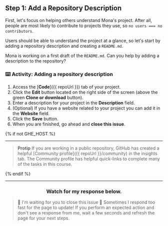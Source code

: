 ## Step 1: Add a Repository Description

First, let's focus on helping others understand Mona's project. After all, people are most likely to contribute to projects they use, so `no users === no contributors`.

Users should be able to understand the project at a glance, so let's start by adding a repository description and creating a `README.md`.

Mona is working on a first draft of the `README.md`. Can you help by adding a description to the repository? 

### :keyboard: Activity: Adding a repository description

1. Access the [**Code**]({{ repoUrl }}) tab of your project.
2. Click the **Edit** button located on the right side of the screen (above the green **Clone or download** button).
3. Enter a description for your project in the **Description** field.
4. (Optional) If you have a website related to your project you can add it in the **Website** field.
5. Click the **Save** button.
6. When you are finished, go ahead and **close this issue**.

{% if not GHE_HOST %}

<hr>

> **Protip** If you are working in a public repository, GitHub has created a helpful [Community profile]({{ repoUrl }}/community) in the insights tab. The Community profile has helpful quick-links to complete many of the tasks in this course.

{% endif %}

<hr>
<h3 align="center">Watch for my response below.</h3>

> :robot: I'm waiting for you to close this issue
> :robot: Sometimes I respond too fast for the page to update! If you perform an expected action and don't see a response from me, wait a few seconds and refresh the page for your next steps.
